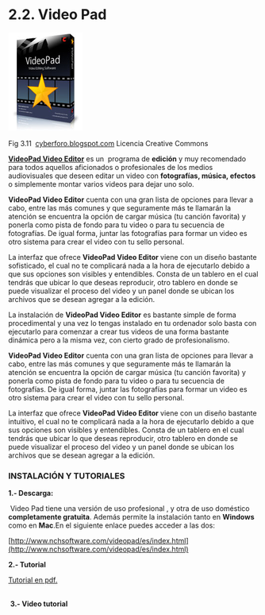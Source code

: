 # 2.2. Video Pad


![](img/videopad.jpg)


Fig 3.11  [cyberforo.blogspot.com](http://www.google.es/url?sa=i&rct=j&q=&esrc=s&source=images&cd=&cad=rja&docid=YrXZxizlsagnPM&tbnid=bYnWTAWYQ0T8GM:&ved=0CAQQjB0&url=http%3A%2F%2Fcyberforo.blogspot.com%2F2012%2F07%2Fvideopad-video-editor-v242-practico.html&ei=a0CNUqzUBcP60gXTtYGADA&bvm=bv.56643336,d.d2k&psig=AFQjCNGtGeVD21czSZGtihWd6eGxi0GRYQ&ust=1385075171750567) Licencia Creative Commons

[**VideoPad Video Editor**](http://www.nchsoftware.com/videopad/es/index.html) es un  programa de **edición** y muy recomendado para todos aquellos aficionados o profesionales de los medios audiovisuales que deseen editar un video con **fotografías, música, efectos** o simplemente montar varios videos para dejar uno solo.

**VideoPad Video Editor** cuenta con una gran lista de opciones para llevar a cabo, entre las más comunes y que seguramente más te llamarán la atención se encuentra la opción de cargar música (tu canción favorita) y ponerla como pista de fondo para tu video o para tu secuencia de fotografías. De igual forma, juntar las fotografías para formar un video es otro sistema para crear el video con tu sello personal.

La interfaz que ofrece **VideoPad Video Editor** viene con un diseño bastante sofisticado, el cual no te complicará nada a la hora de ejecutarlo debido a que sus opciones son visibles y entendibles. Consta de un tablero en el cual tendrás que ubicar lo que deseas reproducir, otro tablero en donde se puede visualizar el proceso del video y un panel donde se ubican los archivos que se desean agregar a la edición.

La instalación de **VideoPad Video Editor** es bastante simple de forma procedimental y una vez lo tengas instalado en tu ordenador solo basta con ejecutarlo para comenzar a crear tus videos de una forma bastante dinámica pero a la misma vez, con cierto grado de profesionalismo.

**VideoPad Video Editor** cuenta con una gran lista de opciones para llevar a cabo, entre las más comunes y que seguramente más te llamarán la atención se encuentra la opción de cargar música (tu canción favorita) y ponerla como pista de fondo para tu video o para tu secuencia de fotografías. De igual forma, juntar las fotografías para formar un video es otro sistema para crear el video con tu sello personal.

La interfaz que ofrece **VideoPad Video Editor** viene con un diseño bastante intuitivo, el cual no te complicará nada a la hora de ejecutarlo debido a que sus opciones son visibles y entendibles. Consta de un tablero en el cual tendrás que ubicar lo que deseas reproducir, otro tablero en donde se puede visualizar el proceso del video y un panel donde se ubican los archivos que se desean agregar a la edición.

### INSTALACIÓN Y TUTORIALES

**1.- Descarga:**

 Video Pad tiene una versión de uso profesional , y otra de uso doméstico **completamente gratuita**. Además permite la instalación tanto en **Windows** como en **Mac**.En el siguiente enlace puedes acceder a las dos:

[http://www.nchsoftware.com/videopad/es/index.html](http://www.nchsoftware.com/videopad/es/index.html)

**2.- Tutorial**

[Tutorial en pdf.](http://vviana.es/doc/Manual%20de%20edicion%20video_Video%20Pad.pdf)

   
 **3.- Video tutorial**

  
 

